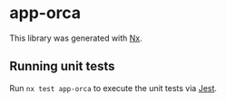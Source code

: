 # app-orca

This library was generated with [Nx](https://nx.dev).

## Running unit tests

Run `nx test app-orca` to execute the unit tests via [Jest](https://jestjs.io).
